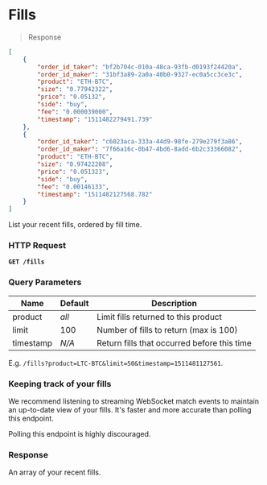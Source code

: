 # Fills

> Response

```json
[
    { 
        "order_id_taker": "bf2b704c-010a-48ca-93fb-d0193f24420a",
        "order_id_maker": "31bf3a89-2a0a-40b0-9327-ec0a5cc3ce3c",
        "product": "ETH-BTC",
        "size": "0.77942322",
        "price": "0.05132",
        "side": "buy",
        "fee": "0.000039000",
        "timestamp": "1511482279491.739"
    },
    {
        "order_id_taker": "c6023aca-333a-44d9-98fe-279e279f3a86",
        "order_id_maker": "7f66a16c-0b47-4bd6-8add-6b2c33366082",
        "product": "ETH-BTC",
        "size": "0.97422208",
        "price": "0.051323",
        "side": "buy",
        "fee": "0.00146133",
        "timestamp": "1511482127568.782"
    }
]
```

List your recent fills, ordered by fill time.

### HTTP Request

**`GET /fills`**

### Query Parameters

Name | Default | Description
---------- | ---- | -------
product | *all* | Limit fills returned to this product
limit | 100 | Number of fills to return (max is 100)
timestamp | *N/A* | Return fills that occurred before this time

E.g. `/fills?product=LTC-BTC&limit=50&timestamp=1511481127561`.

### Keeping track of your fills

We recommend listening to streaming WebSocket match events to maintain an up-to-date view of your fills. It's faster and more accurate than polling this endpoint.

Polling this endpoint is highly discouraged.


### Response

An array of your recent fills.
